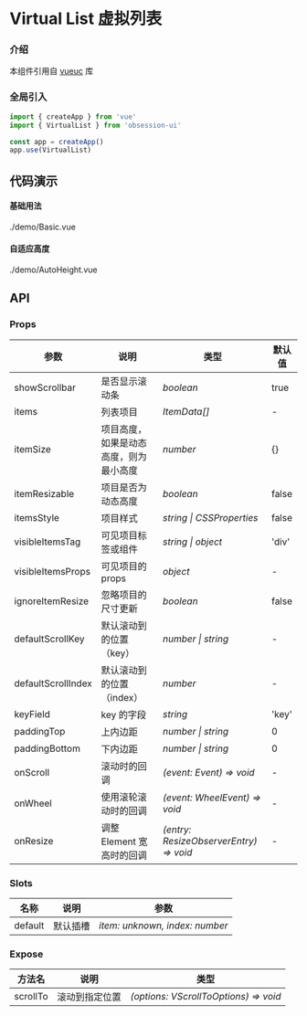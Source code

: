 # Virtual List 虚拟列表

### 介绍

本组件引用自 [vueuc](https://github.com/07akioni/vueuc) 库

### 全局引入

```js
import { createApp } from 'vue'
import { VirtualList } from 'obsession-ui'

const app = createApp()
app.use(VirtualList)
```

## 代码演示

#### 基础用法

<demo-code transform>./demo/Basic.vue</demo-code>

#### 自适应高度

<demo-code transform>./demo/AutoHeight.vue</demo-code>

## API

### Props

| 参数      | 说明           | 类型                                                                | 默认值 |
| --------- | -------------- | ------------------------------------------------------------------- | ------ |
| showScrollbar | 是否显示滚动条       | _boolean_          | true     |
| items | 列表项目 | _ItemData[]_           | -      |
| itemSize   | 项目高度，如果是动态高度，则为最小高度 | _number_ | {}      |
| itemResizable | 项目是否为动态高度       | _boolean_                                                           | false  |
| itemsStyle  | 项目样式     | _string \| CSSProperties_                                                           | false   |
| visibleItemsTag | 可见项目标签或组件 | _string \| object_ | 'div' |
| visibleItemsProps | 可见项目的 props | _object_ | - |
| ignoreItemResize | 忽略项目的尺寸更新 | _boolean_ | false |
| defaultScrollKey| 默认滚动到的位置（key） | _number \| string_ | - |
| defaultScrollIndex | 默认滚动到的位置（index） | _number_ | - |
| keyField | key 的字段 | _string_ | 'key' |
| paddingTop | 上内边距 | _number \| string_ | 0 |
| paddingBottom | 下内边距 | _number \| string_ | 0 |
| onScroll | 滚动时的回调 | _(event: Event) => void_ | - |
| onWheel | 使用滚轮滚动时的回调 | _(event: WheelEvent) => void_ | - |
| onResize | 调整 Element 宽高时的回调 | _(entry: ResizeObserverEntry) => void_ | - |


### Slots

| 名称    | 说明     | 参数 |
| ------- | -------- | --- |
| default | 默认插槽 | _item: unknown, index: number_ |

### Expose

| 方法名 | 说明 | 类型 |
| -- | -- | -- |
| scrollTo | 滚动到指定位置 | _(options: VScrollToOptions) => void_ |